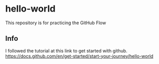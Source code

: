 # hello-world
This repository is for practicing the GitHub Flow

## Info
I followed the tutorial at this link to get started with github.
https://docs.github.com/en/get-started/start-your-journey/hello-world 

